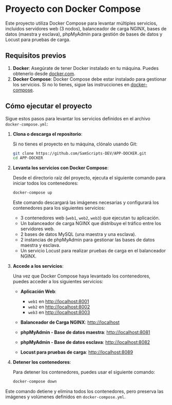 
# Proyecto con Docker Compose

Este proyecto utiliza Docker Compose para levantar múltiples servicios, incluidos servidores web (3 nodos), balanceador de carga NGINX, bases de datos (maestra y esclava), phpMyAdmin para gestión de bases de datos y Locust para pruebas de carga.

## Requisitos previos

1. **Docker**: Asegúrate de tener Docker instalado en tu máquina. Puedes obtenerlo desde [docker.com](https://www.docker.com/get-started).
2. **Docker Compose**: Docker Compose debe estar instalado para gestionar los servicios. Si no lo tienes, sigue las instrucciones en [docker-compose](https://docs.docker.com/compose/install/).

## Cómo ejecutar el proyecto

Sigue estos pasos para levantar los servicios definidos en el archivo `docker-compose.yml`:

1. **Clona o descarga el repositorio**:

   Si no tienes el proyecto en tu máquina, clónalo usando Git:
    ```bash
   git clone https://github.com/SamScripts-DEV/APP-DOCKER.git
   cd APP-DOCKER
   ```
2.  **Levanta los servicios con Docker Compose**:
    
    Desde el directorio raíz del proyecto, ejecuta el siguiente comando para iniciar todos los contenedores:
    
    ```bash
    docker-compose up
    ```
    
    Este comando descargará las imágenes necesarias y configurará los contenedores para los siguientes servicios:
    
    -   3 contenedores web (`web1`, `web2`, `web3`) que ejecutan tu aplicación.
    -   Un balanceador de carga NGINX que distribuye el tráfico entre los servidores web.
    -   2 bases de datos MySQL (una maestra y una esclava).
    -   2 instancias de phpMyAdmin para gestionar las bases de datos maestra y esclava.
    -   Un servicio Locust para realizar pruebas de carga en el balanceador NGINX.
3.  **Accede a los servicios**:
    
    Una vez que Docker Compose haya levantado los contenedores, puedes acceder a los siguientes servicios:
    
    -   **Aplicación Web**:
        
        -   `web1` en [http://localhost:8001](http://localhost:8001/)
        -   `web2` en [http://localhost:8002](http://localhost:8002/)
        -   `web3` en [http://localhost:8003](http://localhost:8003/)
    -   **Balanceador de Carga NGINX**: [http://localhost](http://localhost/)
        
    -   **phpMyAdmin - Base de datos maestra**: [http://localhost:8081](http://localhost:8081/)
        
    -   **phpMyAdmin - Base de datos esclava**: [http://localhost:8082](http://localhost:8082/)
        
    -   **Locust para pruebas de carga**: [http://localhost:8089](http://localhost:8089/)
        
4.  **Detener los contenedores**:
    
    Para detener los contenedores, puedes usar el siguiente comando:
    
    ```bash
    docker-compose down
    ```
    

Este comando detiene y elimina todos los contenedores, pero preserva las imágenes y volúmenes definidos en `docker-compose.yml`.


